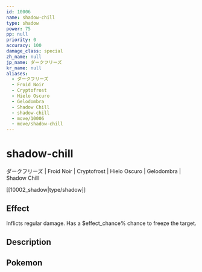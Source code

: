 ```yaml
---
id: 10006
name: shadow-chill
type: shadow
power: 75
pp: null
priority: 0
accuracy: 100
damage_class: special
zh_name: null
jp_name: ダークフリーズ
kr_name: null
aliases:
  - ダークフリーズ
  - Froid Noir
  - Cryptofrost
  - Hielo Oscuro
  - Gelodombra
  - Shadow Chill
  - shadow-chill
  - move/10006
  - move/shadow-chill
---
```

# shadow-chill
    
ダークフリーズ | Froid Noir | Cryptofrost | Hielo Oscuro | Gelodombra | Shadow Chill

[[10002_shadow|type/shadow]]

## Effect

Inflicts regular damage.  Has a $effect_chance% chance to freeze the target.

## Description



## Pokemon



